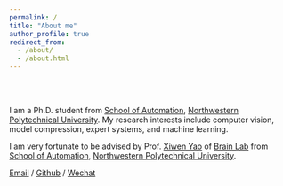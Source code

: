 ```yaml
---
permalink: /
title: "About me"
author_profile: true
redirect_from: 
  - /about/
  - /about.html
---
```


<br/> 
<br/> 

I am a Ph.D. student from [School of Automation](https://zdhxy.nwpu.edu.cn/), [Northwestern Polytechnical University](https://www.nwpu.edu.cn). My research interests include computer vision, model compression, expert systems, and machine learning.

I am very fortunate to be advised by Prof. [Xiwen Yao](https://scholar.google.com.hk/citations?user=XqrlEUoAAAAJ&hl=zh-CN&oi=ao) of [Brain Lab](https://nwpu-brainlab.github.io/) from [School of Automation](https://zdhxy.nwpu.edu.cn/), [Northwestern Polytechnical University](https://www.nwpu.edu.cn). 

[Email](mailto:zhaoyunhe@mail.nwpu.edu.cn) / [Github](https://github.com/Yunhe-Zhao) / [Wechat](../images/wechat.jpg) 


